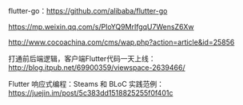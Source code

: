 flutter-go：https://github.com/alibaba/flutter-go

https://mp.weixin.qq.com/s/PloYQ9MrIfgqU7WensZ6Xw

http://www.cocoachina.com/cms/wap.php?action=article&id=25856

打通前后端逻辑，客户端Flutter代码一天上线：http://blog.itpub.net/69900359/viewspace-2639466/

Flutter 响应式编程：Steams 和 BLoC 实践范例：https://juejin.im/post/5c383dd1518825255f0f401c

